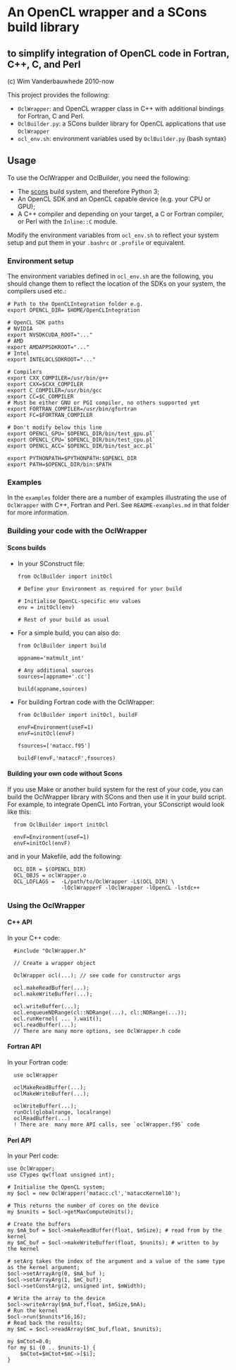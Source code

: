 # An OpenCL wrapper and a SCons build library
## to simplify integration of OpenCL code in Fortran, C++, C, and Perl

(c) Wim Vanderbauwhede 2010-now

This project provides the following:

- `OclWrapper`: and OpenCL wrapper class in C++ with additional bindings for Fortran, C and Perl.
- `OclBuilder.py`: a SCons builder library for OpenCL applications that use `OclWrapper`
- `ocl_env.sh`: environment variables used by `OclBuilder.py` (bash syntax)

## Usage

To use the OclWrapper and OclBuilder, you need the following:

- The [scons](http://scons.org) build system, and therefore Python 3;
- An OpenCL SDK and an OpenCL capable device (e.g. your CPU or GPU);
- A C++ compiler and depending on your target, a C or Fortran compiler, or Perl with the `Inline::C` module.

Modify the environment variables from `ocl_env.sh` to reflect your system setup and put them in your `.bashrc` or `.profile` or equivalent.

### Environment setup

The environment variables defined in `ocl_env.sh` are the following, you should change them to reflect the location of the SDKs on your system, the compilers used etc.:

    # Path to the OpenCLIntegration folder e.g.
    export OPENCL_DIR= $HOME/OpenCLIntegration

    # OpenCL SDK paths
    # NVIDIA
    export NVSDKCUDA_ROOT="..."
    # AMD
    export AMDAPPSDKROOT="..."
    # Intel
    export INTELOCLSDKROOT="..."

    # Compilers
    export CXX_COMPILER=/usr/bin/g++
    export CXX=$CXX_COMPILER
    export C_COMPILER=/usr/bin/gcc
    export CC=$C_COMPILER
    # Must be either GNU or PGI compiler, no others supported yet
    export FORTRAN_COMPILER=/usr/bin/gfortran
    export FC=$FORTRAN_COMPILER

    # Don't modify below this line
    export OPENCL_GPU=`$OPENCL_DIR/bin/test_gpu.pl`
    export OPENCL_CPU=`$OPENCL_DIR/bin/test_cpu.pl`
    export OPENCL_ACC=`$OPENCL_DIR/bin/test_acc.pl`

    export PYTHONPATH=$PYTHONPATH:$OPENCL_DIR
    export PATH=$OPENCL_DIR/bin:$PATH


### Examples

In the `examples` folder there are a number of examples illustrating the use of `OclWrapper` with C++, Fortran and Perl. See `README-examples.md` in that folder for more information.

### Building your code with the OclWrapper

#### Scons builds

- In your SConstruct file:

      from OclBuilder import initOcl

      # Define your Environment as required for your build

      # Initialise OpenCL-specific env values
      env = initOcl(env)

      # Rest of your build as usual

- For a simple build, you can also do:

      from OclBuilder import build

      appname='matmult_int'

      # Any additional sources
      sources=[appname+'.cc']

      build(appname,sources)

- For building Fortran code with the OclWrapper:

      from OclBuilder import initOcl, buildF

      envF=Environment(useF=1)
      envF=initOcl(envF)

      fsources=['matacc.f95']

      buildF(envF,'mataccF',fsources)

#### Building your own code without Scons

If you use Make or another build system for the rest of your code, you can build the OclWrapper library with SCons and then use it in your build script.
For example, to integrate OpenCL into Fortran, your SConscript would look like this:

      from OclBuilder import initOcl

      envF=Environment(useF=1)
      envF=initOcl(envF)

and in your Makefile, add the following:

      OCL_DIR = $(OPENCL_DIR)
      OCL_OBJS = oclWrapper.o
      OCL_LDFLAGS =  -L/path/to/OclWrapper -L$(OCL_DIR) \
                     -lOclWrapperF -lOclWrapper -lOpenCL -lstdc++ 

### Using the OclWrapper

#### C++ API

In  your C++ code:

      #include "OclWrapper.h"

      // Create a wrapper object

      OclWrapper ocl(...); // see code for constructor args

      ocl.makeReadBuffer(...);
      ocl.makeWriteBuffer(...);

      ocl.writeBuffer(...);
      ocl.enqueueNDRange(cl::NDRange(...), cl::NDRange(...));
      ocl.runKernel( ... ).wait();
      ocl.readBuffer(...);
      // There are many more options, see OclWrapper.h code

#### Fortran API

In your Fortran code:

      use oclWrapper

      oclMakeReadBuffer(...);
      oclMakeWriteBuffer(...);

      oclWriteBuffer(...);
      runOcl(globalrange, localrange)
      oclReadBuffer(...)
      ! There are  many more API calls, see `oclWrapper.f95` code

#### Perl API

In your Perl code:

    use OclWrapper;
    use CTypes qw(float unsigned int);

    # Initialise the OpenCL system;
    my $ocl = new OclWrapper('matacc.cl','mataccKernel10');

    # This returns the number of cores on the device
    my $nunits = $ocl->getMaxComputeUnits();

    # Create the buffers
    my $mA_buf = $ocl->makeReadBuffer(float, $mSize); # read from by the kernel
    my $mC_buf = $ocl->makeWriteBuffer(float, $nunits); # written to by the kernel

    # setArg takes the index of the argument and a value of the same type as the kernel argument;
    $ocl->setArrayArg(0, $mA_buf );
    $ocl->setArrayArg(1, $mC_buf);
    $ocl->setConstArg(2, unsigned int, $mWidth);

    # Write the array to the device
    $ocl->writeArray($mA_buf,float, $mSize,$mA);
    # Run the kernel
    $ocl->run($nunits*16,16);
    # Read back the results;
    my $mC = $ocl->readArray($mC_buf,float, $nunits);

    my $mCtot=0.0;
    for my $i (0 .. $nunits-1) {
        $mCtot=$mCtot+$mC->[$i];
    }
